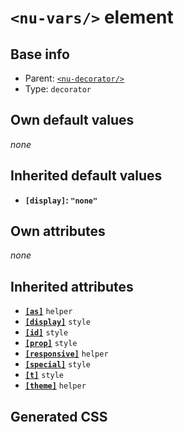 # `<nu-vars/>` element

## Base info
* Parent: [`<nu-decorator/>`](./nu-decorator.md)
* Type: `decorator`


## Own default values
*none*

## Inherited default values
* **`[display]`: `"none"`**


## Own attributes
*none*


## Inherited attributes
* **[`[as]`](../attributes/as.md)** `helper`
* **[`[display]`](../attributes/display.md)** `style`
* **[`[id]`](../attributes/id.md)** `style`
* **[`[prop]`](../attributes/prop.md)** `style`
* **[`[responsive]`](../attributes/responsive.md)** `helper`
* **[`[special]`](../attributes/special.md)** `style`
* **[`[t]`](../attributes/t.md)** `style`
* **[`[theme]`](../attributes/theme.md)** `helper`

## Generated CSS
```css

```
